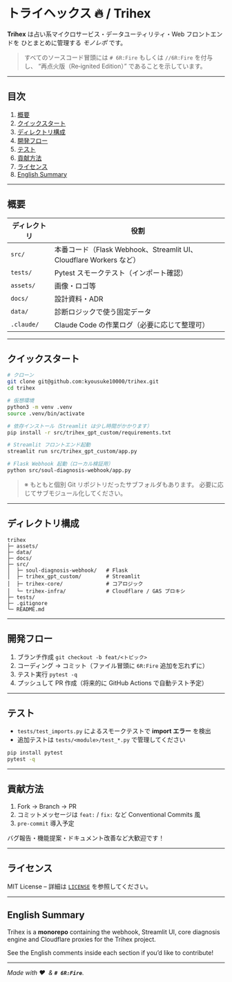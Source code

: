 # トライヘックス 🔥 / Trihex

**Trihex** は占い系マイクロサービス・データユーティリティ・Web フロントエンドを ひとまとめに管理する *モノレポ* です。

> すべてのソースコード冒頭には `# 6R:Fire` もしくは `//6R:Fire` を付与し、 “再点火版（Re‑ignited Edition）” であることを示しています。

---

## 目次

1. [概要](#概要)
2. [クイックスタート](#クイックスタート)
3. [ディレクトリ構成](#ディレクトリ構成)
4. [開発フロー](#開発フロー)
5. [テスト](#テスト)
6. [貢献方法](#貢献方法)
7. [ライセンス](#ライセンス)
8. [English Summary](#english-summary)

---

## 概要

| ディレクトリ     | 役割                                                      |
| ---------- | ------------------------------------------------------- |
| `src/`     | 本番コード（Flask Webhook、Streamlit UI、Cloudflare Workers など） |
| `tests/`   | Pytest スモークテスト（インポート確認）                                 |
| `assets/`  | 画像・ロゴ等                                                  |
| `docs/`    | 設計資料・ADR                                                |
| `data/`    | 診断ロジックで使う固定データ                                          |
| `.claude/` | Claude Code の作業ログ（必要に応じて整理可）                            |

---

## クイックスタート

```bash
# クローン
git clone git@github.com:kyousuke10000/trihex.git
cd trihex

# 仮想環境
python3 -m venv .venv
source .venv/bin/activate

# 依存インストール（Streamlit は少し時間がかかります）
pip install -r src/trihex_gpt_custom/requirements.txt

# Streamlit フロントエンド起動
streamlit run src/trihex_gpt_custom/app.py

# Flask Webhook 起動（ローカル検証用）
python src/soul-diagnosis-webhook/app.py
```

> ※ もともと個別 Git リポジトリだったサブフォルダもあります。 必要に応じてサブモジュール化してください。

---

## ディレクトリ構成

```text
trihex
├─ assets/
├─ data/
├─ docs/
├─ src/
│  ├─ soul-diagnosis-webhook/   # Flask
│  ├─ trihex_gpt_custom/        # Streamlit
│  ├─ trihex-core/              # コアロジック
│  └─ trihex-infra/             # Cloudflare / GAS プロキシ
├─ tests/
├─ .gitignore
└─ README.md
```

---

## 開発フロー

1. ブランチ作成
   `git checkout -b feat/<トピック>`
2. コーディング → コミット（ファイル冒頭に `6R:Fire` 追加を忘れずに）
3. テスト実行 `pytest -q`
4. プッシュして PR 作成（将来的に GitHub Actions で自動テスト予定）

---

## テスト

* `tests/test_imports.py` によるスモークテストで **import エラー** を検出
* 追加テストは `tests/<module>/test_*.py` で管理してください

```bash
pip install pytest
pytest -q
```

---

## 貢献方法

1. Fork → Branch → PR
2. コミットメッセージは `feat:` / `fix:` など Conventional Commits 風
3. `pre-commit` 導入予定

バグ報告・機能提案・ドキュメント改善など大歓迎です！

---

## ライセンス

MIT License – 詳細は [`LICENSE`](LICENSE) を参照してください。

---

## English Summary

Trihex is a **monorepo** containing the webhook, Streamlit UI, core diagnosis engine and Cloudflare proxies for the Trihex project.

See the English comments inside each section if you’d like to contribute!

---

*Made with ❤️  & **`# 6R:Fire`**.*
